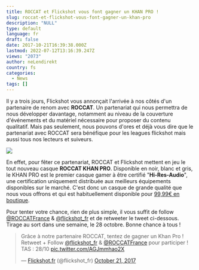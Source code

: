 ```yaml
---
title: ROCCAT et Flickshot vous font gagner un KHAN PRO !
slug: roccat-et-flickshot-vous-font-gagner-un-khan-pro
description: "NULL"
type: default
language: fr
draft: false
date: 2017-10-21T16:39:38.000Z
lastmod: 2022-07-12T13:16:39.247Z
views: "2073"
author: neLendirekt
country: fs
categories:
  - News
tags: []
---
```

Il y a trois jours, Flickshot vous annonçait l'arrivée à nos côtés d'un partenaire de renom avec **ROCCAT**. Un partenariat qui nous permettra de nous développer davantage, notamment au niveau de la couverture d'événements et du matériel nécessaire pour proposer du contenu qualitatif. Mais pas seulement, nous pouvons d'ores et déjà vous dire que le partenariat avec ROCCAT sera bénéfique pour les leagues flickshot mais aussi tous nos lecteurs et suiveurs. 

![](/images/articles/59eb6f7725544/images/mOyql11QbADTC5amMOn0j6IXkFz7UtX3loPZu6yj.jpeg)

En effet, pour fêter ce partenariat, ROCCAT et Flickshot mettent en jeu le tout nouveau casque **ROCCAT KHAN PRO**. Disponible en noir, blanc et gris, le KHAN PRO est le premier casque gamer à être certifié "**Hi-Res-Audio**", une certification uniquement distribuée aux meilleurs équipements disponibles sur le marché. C'est donc un casque de grande qualité que nous vous offrons et qui est habituellement disponible pour [99,99€ en boutique](https://www.roccat.org/fr-FR/Products/Gaming-Sound/Khan-Pro/).

Pour tenter votre chance, rien de plus simple, il vous suffit de follow [@ROCCATFrance](https://twitter.com/ROCCATFrance) & [@flickshot\_fr](https://twitter.com/flickshot%5Ffr) et de retweeter le tweet ci-dessous. Tirage au sort dans une semaine, le 28 octobre. Bonne chance à tous !

> Grâce à notre partenaire ROCCAT, tentez de gagner un Khan Pro ! Retweet + Follow [@flickshot\_fr](https://twitter.com/flickshot%5Ffr?ref%5Fsrc=twsrc%5Etfw) & [@ROCCATFrance](https://twitter.com/ROCCATFrance?ref%5Fsrc=twsrc%5Etfw) pour participer ! TAS : 28/10 [pic.twitter.com/AGJmmhao2X](https://t.co/AGJmmhao2X)
> 
> — [Flickshot.fr](https://Flickshot.fr) (@flickshot\_fr) [October 21, 2017](https://twitter.com/flickshot%5Ffr/status/921777316409282560?ref%5Fsrc=twsrc%5Etfw)
